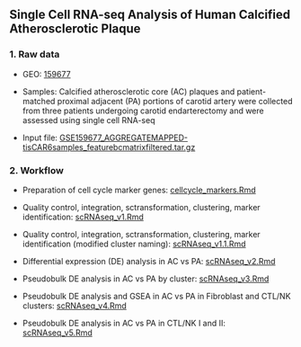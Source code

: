 ## Single Cell RNA-seq Analysis of Human Calcified Atherosclerotic Plaque 

### 1. Raw data 

- GEO: [159677](https://www.ncbi.nlm.nih.gov/geo/query/acc.cgi?acc=GSE159677)

- Samples: Calcified atherosclerotic core (AC) plaques and patient-matched proximal adjacent (PA) portions of carotid artery were collected from three patients undergoing carotid endarterectomy and were assessed using single cell RNA-seq

- Input file: [GSE159677_AGGREGATEMAPPED-tisCAR6samples_featurebcmatrixfiltered.tar.gz](https://www.ncbi.nlm.nih.gov/geo/download/?acc=GSE159677&format=file&file=GSE159677%5FAGGREGATEMAPPED%2DtisCAR6samples%5Ffeaturebcmatrixfiltered%2Etar%2Egz)


### 2. Workflow 

- Preparation of cell cycle marker genes: [cellcycle_markers.Rmd](https://github.com/Mira0507/scRNAseq_calcifiedAC/blob/master/cellcycle_markers.Rmd)

- Quality control, integration, sctransformation, clustering, marker identification: [scRNAseq_v1.Rmd](https://github.com/Mira0507/scRNAseq_calcifiedAC/blob/master/scRNAseq_v1.Rmd)

- Quality control, integration, sctransformation, clustering, marker identification (modified cluster naming): [scRNAseq_v1.1.Rmd](https://github.com/Mira0507/scRNAseq_calcifiedAC/blob/master/scRNAseq_v1.1.Rmd)

- Differential expression (DE) analysis in AC vs PA: [scRNAseq_v2.Rmd](https://github.com/Mira0507/scRNAseq_calcifiedAC/blob/master/scRNAseq_v2.Rmd)

- Pseudobulk DE analysis in AC vs PA by cluster: [scRNAseq_v3.Rmd](https://github.com/Mira0507/scRNAseq_calcifiedAC/blob/master/scRNAseq_v3.Rmd)

- Pseudobulk DE analysis and GSEA in AC vs PA in Fibroblast and CTL/NK clusters: [scRNAseq_v4.Rmd](https://github.com/Mira0507/scRNAseq_calcifiedAC/blob/master/scRNAseq_v4.Rmd)

- Pseudobulk DE analysis in AC vs PA in CTL/NK I and II: [scRNAseq_v5.Rmd](https://github.com/Mira0507/scRNAseq_calcifiedAC/blob/master/scRNAseq_v5.Rmd)



